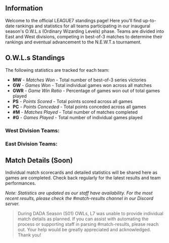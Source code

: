
## Information
Welcome to the official LEAGUE7 standings page! Here you'll find up-to-date rankings and statistics for all teams participating in our inaugural season's O.W.L.s (Ordinary Wizarding Levels) phase. Teams are divided into East and West divisions, competing in best-of-3 matches to determine their rankings and eventual advancement to the N.E.W.T.s tournament.

## O.W.L.s  Standings
The following statistics are tracked for each team:
- **MW** - *Matches Won* - Total number of best-of-3 series victories
- **GW** - *Games Won* - Total individual games won across all matches
- **GWR** - *Game Win Ratio* - Percentage of games won out of total games played
- **PS** - *Points Scored* - Total points scored across all games
- **PC** - *Points Conceded* - Total points conceded across all games
- **#M** - *Matches Played* - Total number of matches completed
- **#G** - *Games Played* - Total number of individual games played


### West Division Teams:
<div id="west-season-stats-table"></div>

### East Division Teams:
<div id="east-season-stats-table"></div>

## Match Details (Soon)
Individual match scorecards and detailed statistics will be shared here as games are completed. Check back regularly for the latest results and team performances.

*Note: Statistics are updated as our staff have availability. For the most recent results, please check the #match-results channel in our Discord server.*

>  During DADA Season (S01) OWLs, L7 was unable to provide individual match details as planned. If you can assist with automating the process or supporting staff in parsing #match-results, please reach out. Your help would be greatly appreciated and acknowledged. Thank you!
